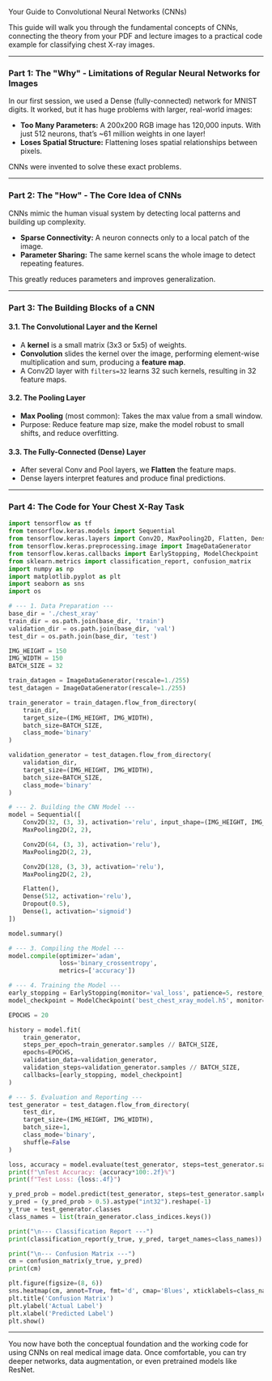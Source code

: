 Your Guide to Convolutional Neural Networks (CNNs)

This guide will walk you through the fundamental concepts of CNNs, connecting the theory from your PDF and lecture images to a practical code example for classifying chest X-ray images.

---

### Part 1: The "Why" - Limitations of Regular Neural Networks for Images

In our first session, we used a Dense (fully-connected) network for MNIST digits. It worked, but it has huge problems with larger, real-world images:

* **Too Many Parameters:** A 200x200 RGB image has 120,000 inputs. With just 512 neurons, that’s \~61 million weights in one layer!
* **Loses Spatial Structure:** Flattening loses spatial relationships between pixels.

CNNs were invented to solve these exact problems.

---

### Part 2: The "How" - The Core Idea of CNNs

CNNs mimic the human visual system by detecting local patterns and building up complexity.

* **Sparse Connectivity:** A neuron connects only to a local patch of the image.
* **Parameter Sharing:** The same kernel scans the whole image to detect repeating features.

This greatly reduces parameters and improves generalization.

---

### Part 3: The Building Blocks of a CNN

#### 3.1. The Convolutional Layer and the Kernel

* A **kernel** is a small matrix (3x3 or 5x5) of weights.
* **Convolution** slides the kernel over the image, performing element-wise multiplication and sum, producing a **feature map**.
* A Conv2D layer with `filters=32` learns 32 such kernels, resulting in 32 feature maps.

#### 3.2. The Pooling Layer

* **Max Pooling** (most common): Takes the max value from a small window.
* Purpose: Reduce feature map size, make the model robust to small shifts, and reduce overfitting.

#### 3.3. The Fully-Connected (Dense) Layer

* After several Conv and Pool layers, we **Flatten** the feature maps.
* Dense layers interpret features and produce final predictions.

---

### Part 4: The Code for Your Chest X-Ray Task

```python
import tensorflow as tf
from tensorflow.keras.models import Sequential
from tensorflow.keras.layers import Conv2D, MaxPooling2D, Flatten, Dense, Dropout
from tensorflow.keras.preprocessing.image import ImageDataGenerator
from tensorflow.keras.callbacks import EarlyStopping, ModelCheckpoint
from sklearn.metrics import classification_report, confusion_matrix
import numpy as np
import matplotlib.pyplot as plt
import seaborn as sns
import os

# --- 1. Data Preparation ---
base_dir = './chest_xray'
train_dir = os.path.join(base_dir, 'train')
validation_dir = os.path.join(base_dir, 'val')
test_dir = os.path.join(base_dir, 'test')

IMG_HEIGHT = 150
IMG_WIDTH = 150
BATCH_SIZE = 32

train_datagen = ImageDataGenerator(rescale=1./255)
test_datagen = ImageDataGenerator(rescale=1./255)

train_generator = train_datagen.flow_from_directory(
    train_dir,
    target_size=(IMG_HEIGHT, IMG_WIDTH),
    batch_size=BATCH_SIZE,
    class_mode='binary'
)

validation_generator = test_datagen.flow_from_directory(
    validation_dir,
    target_size=(IMG_HEIGHT, IMG_WIDTH),
    batch_size=BATCH_SIZE,
    class_mode='binary'
)

# --- 2. Building the CNN Model ---
model = Sequential([
    Conv2D(32, (3, 3), activation='relu', input_shape=(IMG_HEIGHT, IMG_WIDTH, 3)),
    MaxPooling2D(2, 2),

    Conv2D(64, (3, 3), activation='relu'),
    MaxPooling2D(2, 2),

    Conv2D(128, (3, 3), activation='relu'),
    MaxPooling2D(2, 2),

    Flatten(),
    Dense(512, activation='relu'),
    Dropout(0.5),
    Dense(1, activation='sigmoid')
])

model.summary()

# --- 3. Compiling the Model ---
model.compile(optimizer='adam',
              loss='binary_crossentropy',
              metrics=['accuracy'])

# --- 4. Training the Model ---
early_stopping = EarlyStopping(monitor='val_loss', patience=5, restore_best_weights=True)
model_checkpoint = ModelCheckpoint('best_chest_xray_model.h5', monitor='val_loss', save_best_only=True)

EPOCHS = 20

history = model.fit(
    train_generator,
    steps_per_epoch=train_generator.samples // BATCH_SIZE,
    epochs=EPOCHS,
    validation_data=validation_generator,
    validation_steps=validation_generator.samples // BATCH_SIZE,
    callbacks=[early_stopping, model_checkpoint]
)

# --- 5. Evaluation and Reporting ---
test_generator = test_datagen.flow_from_directory(
    test_dir,
    target_size=(IMG_HEIGHT, IMG_WIDTH),
    batch_size=1,
    class_mode='binary',
    shuffle=False
)

loss, accuracy = model.evaluate(test_generator, steps=test_generator.samples)
print(f"\nTest Accuracy: {accuracy*100:.2f}%")
print(f"Test Loss: {loss:.4f}")

y_pred_prob = model.predict(test_generator, steps=test_generator.samples)
y_pred = (y_pred_prob > 0.5).astype("int32").reshape(-1)
y_true = test_generator.classes
class_names = list(train_generator.class_indices.keys())

print("\n--- Classification Report ---")
print(classification_report(y_true, y_pred, target_names=class_names))

print("\n--- Confusion Matrix ---")
cm = confusion_matrix(y_true, y_pred)
print(cm)

plt.figure(figsize=(8, 6))
sns.heatmap(cm, annot=True, fmt='d', cmap='Blues', xticklabels=class_names, yticklabels=class_names)
plt.title('Confusion Matrix')
plt.ylabel('Actual Label')
plt.xlabel('Predicted Label')
plt.show()
```

---

You now have both the conceptual foundation and the working code for using CNNs on real medical image data. Once comfortable, you can try deeper networks, data augmentation, or even pretrained models like ResNet.
